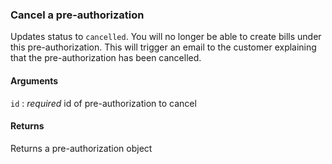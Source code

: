 ### Cancel a pre-authorization

Updates status to `cancelled`. You will no longer be able to create bills under this pre-authorization. This will trigger an email to the customer explaining that the pre-authorization has been cancelled.

#### Arguments

`id`
:	_required_ id of pre-authorization to cancel

#### Returns

Returns a pre-authorization object